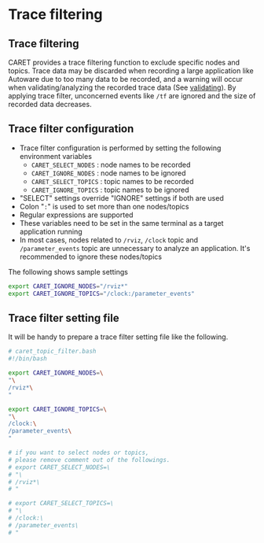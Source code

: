 # Trace filtering

## Trace filtering

CARET provides a trace filtering function to exclude specific nodes and topics. Trace data may be discarded when recording a large application like Autoware due to too many data to be recorded, and a warning will occur when validating/analyzing the recorded trace data (See [validating](./validating.md#tracer-discarded)). By applying trace filter, unconcerned events like `/tf` are ignored and the size of recorded data decreases.

## Trace filter configuration

- Trace filter configuration is performed by setting the following environment variables
  - `CARET_SELECT_NODES` : node names to be recorded
  - `CARET_IGNORE_NODES` : node names to be ignored
  - `CARET_SELECT_TOPICS` : topic names to be recorded
  - `CARET_IGNORE_TOPICS` : topic names to be ignored
- "SELECT" settings override "IGNORE" settings if both are used
- Colon "`:`" is used to set more than one nodes/topics
- Regular expressions are supported
- These variables need to be set in the same terminal as a target application running
- In most cases, nodes related to `/rviz`, `/clock` topic and `/parameter_events` topic are unnecessary to analyze an application. It's recommended to ignore these nodes/topics

The following shows sample settings

```sh
export CARET_IGNORE_NODES="/rviz*"
export CARET_IGNORE_TOPICS="/clock:/parameter_events"
```

## Trace filter setting file

It will be handy to prepare a trace filter setting file like the following.

```sh
# caret_topic_filter.bash
#!/bin/bash

export CARET_IGNORE_NODES=\
"\
/rviz*\
"

export CARET_IGNORE_TOPICS=\
"\
/clock:\
/parameter_events\
"

# if you want to select nodes or topics,
# please remove comment out of the followings.
# export CARET_SELECT_NODES=\
# "\
# /rviz*\
# "

# export CARET_SELECT_TOPICS=\
# "\
# /clock:\
# /parameter_events\
# "
```
